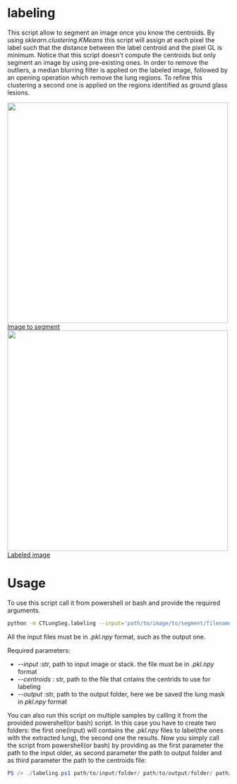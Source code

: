 # labeling

This script allow to segment an image once you know the centroids.
By using *sklearn.clustering.KMeans* this script will assign at each pixel the label such that the distance between the label centroid and the pixel GL is minimum. Notice that this script doesn't compute the centroids but only segment an image by using pre-existing ones. In order to remove the outliers, a median blurring filter is applied on the labeled image, followed by an opening operation which remove the lung regions. To refine this clustering a second one is applied on the regions identified as ground glass lesions.

<a href="https://github.com/RiccardoBiondi/segmentation/blob/master/docs/CTLungSeg/images/lung.png">
  <div class="image">
    <img src="https://github.com/RiccardoBiondi/segmentation/blob/master/docs/CTLungSeg/pipeline/images/lung.png" width="500" height="500">
  </div>
  <div class="text_caption"> Image to segment </div>
</a>

<a href="https://github.com/RiccardoBiondi/segmentation/blob/master/docs/CTLungSeg/images/labeled.png">
  <div class="image">
    <img src="https://github.com/RiccardoBiondi/segmentation/blob/master/docs/CTLungSeg/pipeline/images/labeled.png" width="500" height="500">
  </div>
  <div class="text_caption"> Labeled image </div>
</a>

# Usage

To use this script call it from powershell or bash and provide the required arguments.

```bash
python -m CTLungSeg.labeling --input='path/to/image/to/segment/filename.pkl.npy' --centroids='path/to/centroids/file/centroids.pkl.npy' --output='path/to/output/folder/outputname'
```
 All the input files must be in *.pkl.npy* format, such as the output one.

Required parameters:

* *--input* :str, path to input image or stack. the file must be in *.pkl.npy* format
* *--centroids* : str, path to the file that cntains the centrids to use for labeling
* *--output* :str, path to the output folder, here we be saved the lung mask in *pkl.npy* format

You can also run this script on multiple samples by calling it from the provided powershell(or bash) script. In this case you have to create two folders: the first one(input) will contains the *.pkl.npy* files to label(the ones with the extracted lung), the second one the results. Now you simply call the script from powershell(or bash) by providing as the first parameter the path to the input older, as second parameter the path to output folder and as third parameter the path to the centroids file:
```powershell
PS /> ./labeling.ps1 path/to/input/folder/ path/to/output/folder/ path/to/centroids/file/centroids.pkl.npy
```
